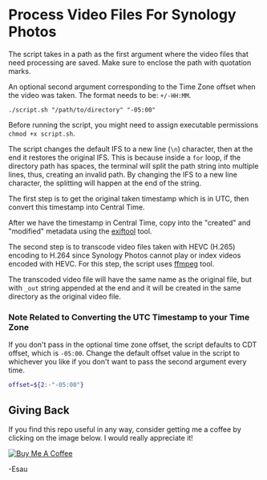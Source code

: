 # Process Video Files For Synology Photos

The script takes in a path as the first argument where the video files that need processing are saved. Make sure to enclose the path with quotation marks.

An optional second argument corresponding to the Time Zone offset when the video was taken. The format needs to be: `+/-HH:MM`.

```
./script.sh "/path/to/directory" "-05:00"
```

Before running the script, you might need to assign executable permissions `chmod +x script.sh`.

The script changes the default IFS to a new line (`\n`) character, then at the end it restores the original IFS. This is because inside a `for` loop, if the directory path has spaces, the terminal will split the path string into multiple lines, thus, creating an invalid path. By changing the IFS to a new line character, the splitting will happen at the end of the string.

The first step is to get the original taken timestamp which is in UTC, then convert this timestamp into Central Time.

After we have the timestamp in Central Time, copy into the "created" and "modified" metadata using the [exiftool](https://exiftool.org/) tool.

The second step is to transcode video files taken with HEVC (H.265) encoding to H.264 since Synology Photos cannot play or index videos encoded with HEVC. For this step, the script uses [ffmpeg](https://ffmpeg.org/) tool.

The transcoded video file will have the same name as the original file, but with `_out` string appended at the end and it will be created in the same directory as the original video file.

### Note Related to Converting the UTC Timestamp to your Time Zone

If you don't pass in the optional time zone offset, the script defaults to CDT offset, which is `-05:00`. Change the default offset value in the script to whichever you like if you don't want to pass the second argument every time.

```bash
offset=${2:-"-05:00"}
```

## Giving Back

If you find this repo useful in any way, consider getting me a coffee by clicking on the image below. I would really appreciate it!

[![Buy Me A Coffee](https://www.buymeacoffee.com/assets/img/custom_images/black_img.png)](https://www.buymeacoffee.com/esausilva)

-Esau
